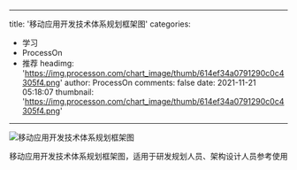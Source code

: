 
---
title: '移动应用开发技术体系规划框架图'
categories: 
 - 学习
 - ProcessOn
 - 推荐
headimg: 'https://img.processon.com/chart_image/thumb/614ef34a0791290c0c4305f4.png'
author: ProcessOn
comments: false
date: 2021-11-21 05:18:07
thumbnail: 'https://img.processon.com/chart_image/thumb/614ef34a0791290c0c4305f4.png'
---

<div>   
<img class="thumb" alt="移动应用开发技术体系规划框架图" src="https://img.processon.com/chart_image/thumb/614ef34a0791290c0c4305f4.png" referrerpolicy="no-referrer">
<p>移动应用开发技术体系规划框架图，适用于研发规划人员、架构设计人员参考使用</p>  
</div>
            